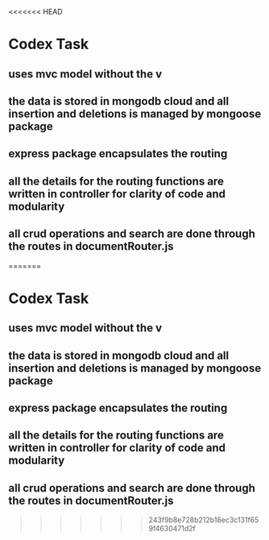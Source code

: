<<<<<<< HEAD
# Codex Task
## uses mvc model without the v
## the data is stored in mongodb cloud and all insertion and deletions is managed by mongoose package
## express package encapsulates the routing 
## all the details for the routing functions are written  in controller for clarity of code and modularity
## all crud operations and search are done through the routes in documentRouter.js
=======
# Codex Task
## uses mvc model without the v
## the data is stored in mongodb cloud and all insertion and deletions is managed by mongoose package
## express package encapsulates the routing 
## all the details for the routing functions are written  in controller for clarity of code and modularity
## all crud operations and search are done through the routes in documentRouter.js
>>>>>>> 243f9b8e728b212b18ec3c131f659f4630471d2f
